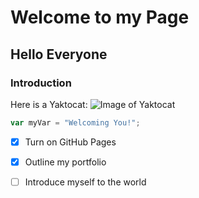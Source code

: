 # Welcome to my Page
## Hello Everyone
### Introduction
Here is a Yaktocat:
![Image of Yaktocat](https://octodex.github.com/images/yaktocat.png)
``` javascript
var myVar = "Welcoming You!";
```
- [x] Turn on GitHub Pages
- [x] Outline my portfolio
- [ ] Introduce myself to the world

